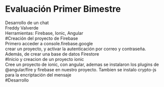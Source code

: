 # Evaluación Primer Bimestre<br/>
Desarrollo de un chat<br/>
Freddy Valverde<br/>
Herramientas: Firebase, Ionic, Angular<br/>
#Creación del proyecto de Firebase<br/>
Primero acceder a console.firebase.google<br/>
crear un proyecto, y activar la autenticación por correo y contraseña. Además, de crear una base de datos Firestore<br/>
#Inicio y creacion de un proyecto ionic<br/>
Cree un proyecto de ionic, con angular, ademas se instalaron los plugins de @angular/fire y firebase en nuestro proyecto. Tambien se instalo crypto-js para la encriptación del mensaje<br/>
#Desarrollo<br/>
